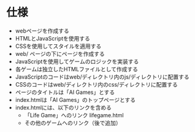 # 仕様
- webページを作成する
- HTMLとJavaScriptを使用する
- CSSを使用してスタイルを適用する
- web/ ページの下にページを作成する
- JavaScriptを使用してゲームのロジックを実装する
- 各ゲームは独立したHTMLファイルとして作成する
- JavaScriptのコードはweb/ディレクトリ内のjs/ディレクトリに配置する
- CSSのコードはweb/ディレクトリ内のcss/ディレクトリに配置する
- ページのタイトルは「AI Games」とする
- index.htmlは「AI Games」のトップページとする
- index.htmlには、以下のリンクを含める
  - 「Life Game」へのリンク lifegame.html
  - その他のゲームへのリンク（後で追加）

